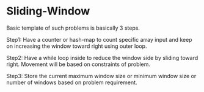 # Sliding-Window


Basic template of such problems is basically 3 steps.

Step1: Have a counter or hash-map to count specific array input and keep on increasing the window toward right using outer loop.

Step2: Have a while loop inside to reduce the window side by sliding toward right. Movement will be based on constraints of problem.

Step3: Store the current maximum window size or minimum window size or number of windows based on problem requirement.

